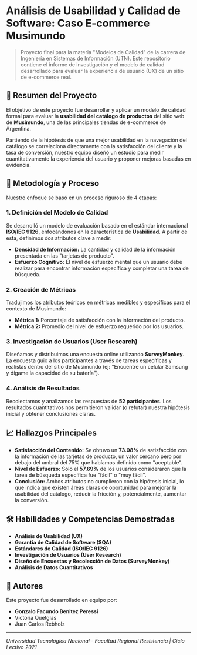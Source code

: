 # Análisis de Usabilidad y Calidad de Software: Caso E-commerce Musimundo

> Proyecto final para la materia "Modelos de Calidad" de la carrera de Ingeniería en Sistemas de Información (UTN). Este repositorio contiene el informe de investigación y el modelo de calidad desarrollado para evaluar la experiencia de usuario (UX) de un sitio de e-commerce real.

## 🎯 Resumen del Proyecto

El objetivo de este proyecto fue desarrollar y aplicar un modelo de calidad formal para evaluar la **usabilidad del catálogo de productos** del sitio web de **Musimundo**, una de las principales tiendas de e-commerce de Argentina.

Partiendo de la hipótesis de que una mejor usabilidad en la navegación del catálogo se correlaciona directamente con la satisfacción del cliente y la tasa de conversión, nuestro equipo diseñó un estudio para medir cuantitativamente la experiencia del usuario y proponer mejoras basadas en evidencia.

## 📝 Metodología y Proceso

Nuestro enfoque se basó en un proceso riguroso de 4 etapas:

### 1. Definición del Modelo de Calidad
Se desarrolló un modelo de evaluación basado en el estándar internacional **ISO/IEC 9126**, enfocándonos en la característica de **Usabilidad**. A partir de esta, definimos dos atributos clave a medir:
-   **Densidad de Información:** La cantidad y calidad de la información presentada en las "tarjetas de producto".
-   **Esfuerzo Cognitivo:** El nivel de esfuerzo mental que un usuario debe realizar para encontrar información específica y completar una tarea de búsqueda.

### 2. Creación de Métricas
Tradujimos los atributos teóricos en métricas medibles y específicas para el contexto de Musimundo:
-   **Métrica 1:** Porcentaje de satisfacción con la información del producto.
-   **Métrica 2:** Promedio del nivel de esfuerzo requerido por los usuarios.

### 3. Investigación de Usuarios (User Research)
Diseñamos y distribuimos una encuesta online utilizando **SurveyMonkey**. La encuesta guio a los participantes a través de tareas específicas y realistas dentro del sitio de Musimundo (ej: "Encuentre un celular Samsung y dígame la capacidad de su batería").

### 4. Análisis de Resultados
Recolectamos y analizamos las respuestas de **52 participantes**. Los resultados cuantitativos nos permitieron validar (o refutar) nuestra hipótesis inicial y obtener conclusiones claras.

## 📈 Hallazgos Principales

-   **Satisfacción del Contenido:** Se obtuvo un **73.08%** de satisfacción con la información de las tarjetas de producto, un valor cercano pero por debajo del umbral del 75% que habíamos definido como "aceptable".
-   **Nivel de Esfuerzo:** Solo el **57.69%** de los usuarios consideraron que la tarea de búsqueda específica fue "fácil" o "muy fácil".
-   **Conclusión:** Ambos atributos no cumplieron con la hipótesis inicial, lo que indica que existen áreas claras de oportunidad para mejorar la usabilidad del catálogo, reducir la fricción y, potencialmente, aumentar la conversión.

## 🛠️ Habilidades y Competencias Demostradas

-   **Análisis de Usabilidad (UX)**
-   **Garantía de Calidad de Software (SQA)**
-   **Estándares de Calidad (ISO/IEC 9126)**
-   **Investigación de Usuarios (User Research)**
-   **Diseño de Encuestas y Recolección de Datos (SurveyMonkey)**
-   **Análisis de Datos Cuantitativos**

## 👥 Autores

Este proyecto fue desarrollado en equipo por:

-   **Gonzalo Facundo Benitez Peressi**
-   Victoria Quetglas
-   Juan Carlos Rebholz

---
*Universidad Tecnológica Nacional - Facultad Regional Resistencia | Ciclo Lectivo 2021*

